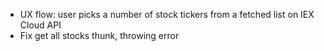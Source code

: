 - UX flow: user picks a number of stock tickers from  a fetched list on IEX Cloud API
- Fix get all stocks thunk, throwing error

